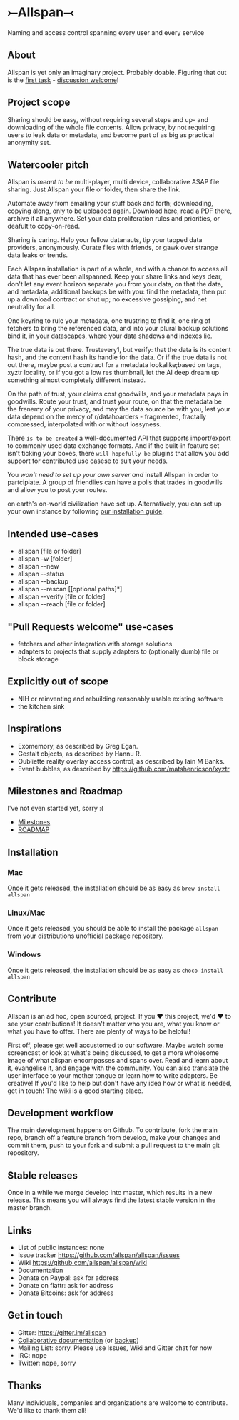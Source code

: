 # ⤚Allspan⤙ 
Naming and access control spanning every user and every service

## About
Allspan is yet only an imaginary project. Probably doable. Figuring that out is the [first task](https://github.com/allspan/allspan/issues/1) - [discussion welcome](https://gitter.im/allspan)!

## Project scope
Sharing should be easy, without requiring several steps and up- and downloading of the whole file contents. Allow privacy, by not requiring users to leak data or metadata, and become part of as big as practical anonymity set.

## Watercooler pitch
Allspan is _meant to be_ multi-player, multi device, collaborative ASAP file sharing. Just Allspan your file or folder, then share the link. 

Automate away from emailing your stuff back and forth; downloading, copying along, only to be uploaded again. Download here, read a PDF there, archive it all anywhere. Set your data proliferation rules and priorities, or deafult to copy-on-read.

Sharing is caring. Help your fellow datanauts, tip your tapped data providers, anonymously. Curate files with friends, or gawk over strange data leaks or trends.

Each Allspan installation is part of a whole, and with a chance to access all data that has ever been allspanned. Keep your share links and keys dear, don't let any event horizon separate you from your data, on that the data, and metadata, additional backups be with you: find the metadata, then put up a download contract or shut up; no excessive gossiping, and net neutrality for all.

One keyring to rule your metadata, one trustring to find it, one ring of fetchers to bring the referenced data, and into your plural backup solutions bind it, in your datascapes, where your data shadows and indexes lie.

The true data is out there. Trustevery1, but verify: that the data is its content hash, and the content hash its handle for the data. Or if the true data is not out there, maybe post a contract for a metadata lookalike;based on tags, xyztr locality, or if you got a low res thumbnail, let the AI deep dream up something almost completely different instead.

On the path of trust, your claims cost goodwills, and your metadata pays in goodwills. Route your trust, and trust your route, on that the metadata be the frenemy of your privacy, and may the data source be with you, lest your data depend on the mercy of r/datahoarders - fragmented, fractally compressed, interpolated with or without lossyness.

There `is to be created` a well-documented API that supports import/export to commonly used data exchange formats. And if the built-in feature set isn't ticking your boxes, there `will hopefully be` plugins that allow you add support for contributed use casese to suit your needs.

You _won't need to set up your own server and_ install Allspan in order to partcipiate. A group of friendlies can have a polis that trades in goodwills and allow you to post your routes.

on earth's on-world civilization have set up. Alternatively, you can set up your own instance by following [our installation guide](https://github.com/allspan/allspan/blob/master/INSTALL.md).

## Intended use-cases
- allspan [file or folder]
- allspan -w [folder]
- allspan --new
- allspan --status
- allspan --backup
- allspan --rescan [[optional paths]\*]
- allspan --verify [file or folder]
- allspan --reach [file or folder]

## "Pull Requests welcome" use-cases
- fetchers and other integration with storage solutions
- adapters to projects that supply adapters to (optionally dumb) file or block storage

## Explicitly out of scope
- NIH or reinventing and rebuilding reasonably usable existing software
- the kitchen sink

## Inspirations
- Exomemory, as described by Greg Egan.
- Gestalt objects, as described by Hannu R.
- Oubliette reality overlay access control, as described by Iain M Banks.
- Event bubbles, as described by https://github.com/matshenricson/xyztr

## Milestones and Roadmap
I've not even started yet, sorry :(
- [Milestones](https://github.com/allspan/allspan/milestones)
- [ROADMAP](https://github.com/allspan/allspan/blob/master/ROADMAP.md)

## Installation

### Mac
Once it gets released, the installation should be as easy as `brew install allspan`

### Linux/Mac
Once it gets released, you should be able to install the package `allspan` from your distributions unofficial package repository.

### Windows
Once it gets released, the installation should be as easy as `choco install allspan`

## Contribute
Allspan is an ad hoc, open sourced, project. If you ❤ this project, we'd ❤ to see your contributions! It doesn't matter who you are, what you know or what you have to offer. There are plenty of ways to be helpful!

First off, please get well accustomed to our software. Maybe watch some screencast or look at what's being discussed, to get a more wholesome image of what allspan encompasses and spans over. Read and learn about it, evangelise it, and engage with the community. You can also translate the user interface to your mother tongue or learn how to write adapters. Be creative!
If you'd like to help but don't have any idea how or what is needed, get in touch! The wiki is a good starting place.

## Development workflow
The main development happens on Github. To contribute, fork the main repo, branch off a feature branch from develop, make your changes and commit them, push to your fork and submit a pull request to the main git repository.

## Stable releases
Once in a while we merge develop into master, which results in a new release. This means you will always find the latest stable version in the master branch.

## Links
- List of public instances: none
- Issue tracker https://github.com/allspan/allspan/issues
- Wiki https://github.com/allspan/allspan/wiki
- Documentation
- Donate on Paypal: ask for address
- Donate on flattr: ask for address
- Donate Bitcoins: ask for address

## Get in touch
- Gitter: https://gitter.im/allspan
- [Collaborative documentation](https://etherpad.fr/p/allspan) (or [backup](https://etherpad.net/p/allspan))
- Mailing List: sorry. Please use Issues, Wiki and Gitter chat for now
- IRC: nope
- Twitter: nope, sorry

## Thanks
Many individuals, companies and organizations are welcome to contribute. We'd like to thank them all!
